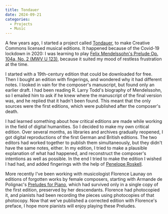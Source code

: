 ```yaml
---
title: Tondauer
date: 2024-09-21
categories:
  - Projects
  - Music
---
```


A few years ago, I started a project called [Tondauer](https://tondauer.art/), to make Creative Commons licensed musical editions. It happened because of the Covid-19 lockdown in 2020: I was learning to play [Felix Mendelssohn's Prelude Op. 104a, No. 2 (MWV U 123)](https://tondauer.art/2021/03/mendelssohn-prelude-mwv-u-123/), because it suited my mood of restless frustration at the time.

I started with a 19th-century edition that could be downloaded for free. Then I bought an edition with fingerings, and wondered why it had different notes. I looked in vain for the composer's manuscript, but found only an earlier draft. I had been reading R. Larry Todd's biography of Mendelssohn, so I emailed him to ask if he knew where the manuscript of the final version was, and he replied that it hadn't been found. This meant that the only sources were the first editions, which were published after the composer's death.

I had learned something about how critical editions are made while working in the field of digital humanities. So I decided to make my own critical edition. Over several months, as libraries and archives gradually reopened, I got digital reproductions of the first German and British editions. The two editors had worked together to publish them simultaneously, but they didn't have the same notes, either. In my edition, I tried to make a plausible explanation of what had happened, and reconstruct the composer's intentions as well as possible. In the end I tried to make the edition I wished I had had, and added fingerings with the help of [Penelope Roskell](https://www.roskellacademy.com/).

More recently I've been working with musicologist Florence Launay on editions of forgotten works by female composers, starting with Armande de Polignac's [Preludes for Piano](https://tondauer.art/2022/10/polignac-preludes/), which had survived only in a single copy of the first edition, preserved by her descendants. Florence had photocopied it, and pianists had been recording the pieces using photocopies of that photocopy. Now that we've published a corrected edition with Florence's preface, I hope more pianists will enjoy playing these Preludes.
